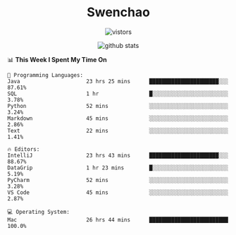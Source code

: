 <h1 align="center">Swenchao</h3>

<p align="center">
  <img src="https://visitor-badge.glitch.me/badge?page_id=Swenchao" alt="vistors" />
</p>

<p align="center">
  <img src="https://github-readme-stats.vercel.app/api?username=Swenchao&count_private=true&show_icons=true&theme=vue-dark&hide_title=true" alt="github stats" />
</p>

<!--START_SECTION:waka-->
📊 **This Week I Spent My Time On** 

```text
💬 Programming Languages: 
Java                     23 hrs 25 mins      ██████████████████████░░░   87.61% 
SQL                      1 hr                █░░░░░░░░░░░░░░░░░░░░░░░░   3.78% 
Python                   52 mins             ░░░░░░░░░░░░░░░░░░░░░░░░░   3.24% 
Markdown                 45 mins             ░░░░░░░░░░░░░░░░░░░░░░░░░   2.86% 
Text                     22 mins             ░░░░░░░░░░░░░░░░░░░░░░░░░   1.41%

🔥 Editors: 
IntelliJ                 23 hrs 43 mins      ██████████████████████░░░   88.67% 
DataGrip                 1 hr 23 mins        █░░░░░░░░░░░░░░░░░░░░░░░░   5.19% 
PyCharm                  52 mins             ░░░░░░░░░░░░░░░░░░░░░░░░░   3.28% 
VS Code                  45 mins             ░░░░░░░░░░░░░░░░░░░░░░░░░   2.87%

💻 Operating System: 
Mac                      26 hrs 44 mins      █████████████████████████   100.0%

```


<!--END_SECTION:waka-->
